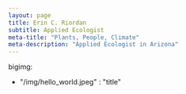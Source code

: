 ```yaml
---
layout: page
title: Erin C. Riordan
subtitle: Applied Ecologist
meta-title: "Plants, People, Climate"
meta-description: "Applied Ecologist in Arizona"
---
```


bigimg:
- "/img/hello_world.jpeg" : "title"
